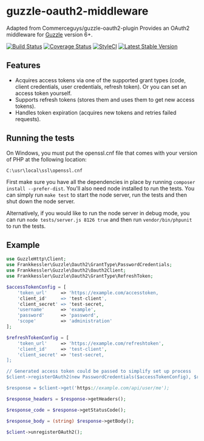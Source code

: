 guzzle-oauth2-middleware
====================

Adapted from Commerceguys/guzzle-oauth2-plugin
Provides an OAuth2 middleware for [Guzzle](http://guzzlephp.org/) version 6+.

[![Build Status](https://travis-ci.org/frankkessler/guzzle-oauth2-middleware.svg)](https://travis-ci.org/frankkessler/guzzle-oauth2-middleware)
[![Coverage Status](https://coveralls.io/repos/github/frankkessler/guzzle-oauth2-middleware/badge.svg?branch=master)](https://coveralls.io/github/frankkessler/guzzle-oauth2-middleware?branch=master)
[![StyleCI](https://styleci.io/repos/68926626/shield)](https://styleci.io/repos/68926626)
[![Latest Stable Version](https://poser.pugx.org/frankkessler/guzzle-oauth2-middleware/v/stable)](https://packagist.org/packages/frankkessler/guzzle-oauth2-middleware)


## Features

- Acquires access tokens via one of the supported grant types (code, client credentials,
  user credentials, refresh token). Or you can set an access token yourself.
- Supports refresh tokens (stores them and uses them to get new access tokens).
- Handles token expiration (acquires new tokens and retries failed requests).

## Running the tests

On Windows, you must put the openssl.cnf file that comes with your version of PHP at the following location:

```
C:\usr\local\ssl\openssl.cnf
```

First make sure you have all the dependencies in place by running `composer install --prefer-dist`.  You'll also need node installed to run the tests.  You can simply run `make test` to start the node server, run the tests and then shut down the node server.

Alternatively, if you would like to run the node server in debug mode, you can run `node tests/server.js 8126 true` and then run `vendor/bin/phpunit` to run the tests.

## Example
```php
use GuzzleHttp\Client;
use Frankkessler\Guzzle\Oauth2\GrantType\PasswordCredentials;
use Frankkessler\Guzzle\Oauth2\Oauth2Client;
use Frankkessler\Guzzle\Oauth2\GrantType\RefreshToken;

$accessTokenConfig = [
    'token_url'     => 'https://example.com/accesstoken,
    'client_id'     => 'test-client',
    'client_secret' => 'test-secret,
    'username'      => 'example',
    'password'      => 'password',
    'scope'         => 'administration'
];

$refreshTokenConfig = [
    'token_url'     => 'https://example.com/refreshtoken',
    'client_id'     => 'test-client',
    'client_secret' => 'test-secret,
];

// Generated access token could be passed to simplify set up process
$client->registerOAuth2(new PasswordCredentials($accessTokenConfig), $refreshTokenConfig, $accessToken);

$response = $client->get('https://example.com/api/user/me');

$response_headers = $response->getHeaders();

$response_code = $response->getStatusCode();

$response_body = (string) $response->getBody();

$client->unregisterOAuth2();

```
